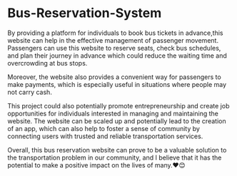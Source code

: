# Bus-Reservation-System

By providing a platform for individuals to book bus tickets in advance,this website can help in the effective management of passenger movement. Passengers can use this website to reserve seats, check bus schedules, and plan their journey in advance which could reduce the waiting time and overcrowding at bus stops.

Moreover, the website also provides a convenient way for passengers to make payments, which is especially useful in situations where people may not carry cash.

This project could also potentially promote entrepreneurship and create job opportunities for individuals interested in managing and maintaining the website. The website can be scaled up and potentially lead to the creation of an app, which can also help to foster a sense of community by connecting users with trusted and reliable transportation services.

Overall, this bus reservation website can prove to be a valuable solution to the transportation problem in our community, and I believe that it has the potential to make a positive impact on the lives of many.❤😊
